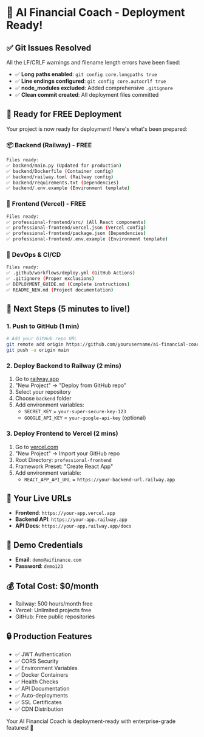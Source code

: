 # 🎉 AI Financial Coach - Deployment Ready!

## ✅ **Git Issues Resolved**

All the LF/CRLF warnings and filename length errors have been fixed:

- ✅ **Long paths enabled**: `git config core.longpaths true`
- ✅ **Line endings configured**: `git config core.autocrlf true`  
- ✅ **node_modules excluded**: Added comprehensive `.gitignore`
- ✅ **Clean commit created**: All deployment files committed

## 🚀 **Ready for FREE Deployment**

Your project is now ready for deployment! Here's what's been prepared:

### 📦 **Backend (Railway) - FREE**
```bash
Files ready:
✅ backend/main.py (Updated for production)
✅ backend/Dockerfile (Container config)
✅ backend/railway.toml (Railway config)
✅ backend/requirements.txt (Dependencies)
✅ backend/.env.example (Environment template)
```

### 🎨 **Frontend (Vercel) - FREE**
```bash
Files ready:
✅ professional-frontend/src/ (All React components)
✅ professional-frontend/vercel.json (Vercel config)
✅ professional-frontend/package.json (Dependencies)
✅ professional-frontend/.env.example (Environment template)
```

### 🔧 **DevOps & CI/CD**
```bash
Files ready:
✅ .github/workflows/deploy.yml (GitHub Actions)
✅ .gitignore (Proper exclusions)
✅ DEPLOYMENT_GUIDE.md (Complete instructions)
✅ README_NEW.md (Project documentation)
```

## 🔗 **Next Steps (5 minutes to live!)**

### 1. **Push to GitHub** (1 min)
```bash
# Add your GitHub repo URL
git remote add origin https://github.com/yourusername/ai-financial-coach.git
git push -u origin main
```

### 2. **Deploy Backend to Railway** (2 mins)
1. Go to [railway.app](https://railway.app)
2. "New Project" → "Deploy from GitHub repo"
3. Select your repository
4. Choose `backend` folder
5. Add environment variables:
   - `SECRET_KEY` = `your-super-secure-key-123`
   - `GOOGLE_API_KEY` = `your-google-api-key` (optional)

### 3. **Deploy Frontend to Vercel** (2 mins)
1. Go to [vercel.com](https://vercel.com) 
2. "New Project" → Import your GitHub repo
3. Root Directory: `professional-frontend`
4. Framework Preset: "Create React App"
5. Add environment variable:
   - `REACT_APP_API_URL` = `https://your-backend-url.railway.app`

## 🌟 **Your Live URLs**
- **Frontend**: `https://your-app.vercel.app`
- **Backend API**: `https://your-app.railway.app`
- **API Docs**: `https://your-app.railway.app/docs`

## 🎯 **Demo Credentials**
- **Email**: `demo@aifinance.com`
- **Password**: `demo123`

## 💰 **Total Cost: $0/month**
- Railway: 500 hours/month free
- Vercel: Unlimited projects free
- GitHub: Free public repositories

## 🔒 **Production Features**
- ✅ JWT Authentication
- ✅ CORS Security
- ✅ Environment Variables
- ✅ Docker Containers
- ✅ Health Checks
- ✅ API Documentation
- ✅ Auto-deployments
- ✅ SSL Certificates
- ✅ CDN Distribution

Your AI Financial Coach is deployment-ready with enterprise-grade features! 🚀
